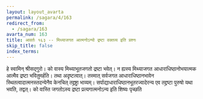 ```yaml
---
layout: layout_avarta
permalink: /sagara/4/163
redirect_from:
  - /sagara/163
avarta_num: 163
title: आवर्तः १६३ -- मिथ्याजगत आत्मनोऽन्यो द्रष्टा वक्तव्य इति प्रश्नः
skip_title: false
index_terms: 
---
```


हे स्वामिन् श्रीसद्गुरो। को वास्य मिथ्याभूतजगतो द्रष्टा भवेत्। न ह्यस्य
मिथ्याजगत आधाराधिष्ठानोभयात्मक आत्मैव द्रष्टा भवितुमर्हति। तथा
अदृष्टत्वात्। तस्मात् सर्वजगत आधाराधिष्ठानभावेन स्थितत्वादात्मनस्तदन्येनैव
केनचित् तद्द्रष्ट्रा भाव्यम्। सर्पाद्याधाराधिष्ठानभूतरज्वादेरन्य एव तद्द्रष्टा
पुरुषो यथा भवति, तद्वत्। को वास्ति जगतोऽस्य द्रष्टा प्रत्यगात्मनोऽन्य इति
शिष्यः पृच्छति
